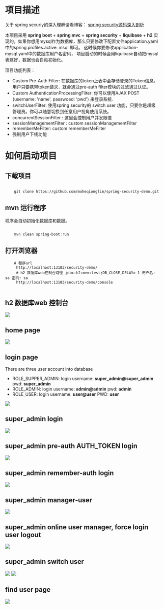 
# 项目描述
关于 spring securiy的深入理解请看博客： [spring security源码深入剖析][11]

本项目采用 **spring boot** + **spring mvc** + **spring security** + **liquibase** + **h2** 实现的，如果你想用mysql作为数据库，那么只要修改下配置文件application.yaml中的spring.profiles.active: msql 即可。 这时候你要修改application-mysql.yaml中的数据库用户名密码， 项目启动的时候会用liquibase自动把mysql表建好，数据也会自动初始化。

项目功能列表：

- Custom Pre-Auth Filter: 在数据库的token上表中会存储登录的Token信息。用户只要携带token请求，就会通过pre-auth filter模块的过滤通过认证。
- Custom AuthenticationProcessingFilter: 你可以使用AJAX POST {username: 'name', passwoed: 'pwd'} 来登录系统.
- switchUserFilter: 使用spring security的 switch user 功能，只要你是超级管理员。你可以随意切换到任意用户视角使用系统。
- concurrentSessionFilter : 这里会控制用户并发限值
- sessionManagementFilter : custom sessionManagementFilter
- rememberMeFilter: custom rememberMeFilter
- 强制用户下线功能

# 如何启动项目

## 下载项目

````

    git clone https://github.com/moheqionglin/spring-security-demo.git

````
## mvn 运行程序
程序会自动初始化数据库和数据。

````

    mvn clean spring-boot:run
````

## 打开浏览器

````
    # 程序url
     http://localhost:13103/security-demo/
     # h2 数据库web控制台路径 jdbc:h2:mem:test;DB_CLOSE_DELAY=-1 用户名: sa 密码: sa
     http://localhost:13103/security-demo/console
     
````
## h2 数据库web 控制台
![][12]

## home page
![][1]

## login page
There are three user account into database

 - ROLE_SUPPER_ADMIN:  login username: **super_admin@super_admin** pwd: **super_admin**
 - ROLE_ADMIN:  login username: **admin@admin** pwd: **admin**
 - ROLE_USER:  login username: **user@user** PWD: **user**


![][2]

## super_admin login 
![][3]

## super_admin pre-auth AUTH_TOKEN login
![][4]

## super_admin remember-auth login
![][5]

## super_admin manager-user
![][6]

## super_admin online user manager, force login user logout

![][7]

## super_admin switch user
![][8]
![][9]

## find user page
![][10]

[1]: https://github.com/moheqionglin/spring-security-demo/blob/develop/src/main/resources/images/homepage.png
[2]: https://github.com/moheqionglin/spring-security-demo/blob/develop/src/main/resources/images/login.png
[3]: https://github.com/moheqionglin/spring-security-demo/blob/develop/src/main/resources/images/suer-admin.png
[4]: https://github.com/moheqionglin/spring-security-demo/blob/develop/src/main/resources/images/pre-auth.png
[5]: https://github.com/moheqionglin/spring-security-demo/blob/develop/src/main/resources/images/remember-auth.png
[6]: https://github.com/moheqionglin/spring-security-demo/blob/develop/src/main/resources/images/super-manager-user.png
[7]: https://github.com/moheqionglin/spring-security-demo/blob/develop/src/main/resources/images/super-online-user-manager.png
[8]: https://github.com/moheqionglin/spring-security-demo/blob/develop/src/main/resources/images/super-switch-user-1.png
[9]: https://github.com/moheqionglin/spring-security-demo/blob/develop/src/main/resources/images/super-switch-user.png
[10]: https://github.com/moheqionglin/spring-security-demo/blob/develop/src/main/resources/images/find-user.png
[11]: http://www.moheqionglin.com/site/serialize/02007001001/detail.html
[12]: https://github.com/moheqionglin/spring-security-demo/blob/develop/src/main/resources/images/database.png
